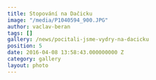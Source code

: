```yaml
---
title: Stopování na Dačicku
image: "/media/P1040594_900.JPG"
author: vaclav-beran
tags: []
gallery: /news/pocitali-jsme-vydry-na-dacicku
position: 5
date: 2016-04-08 13:58:43.000000000 Z
category: gallery
layout: photo
---
```

